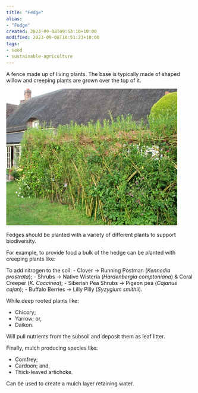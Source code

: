 ```yaml
---
title: "Fedge"
alias:
- "Fedge"
created: 2023-09-08T09:53:10+10:00
modified: 2023-09-08T10:51:23+10:00
tags:
- seed
- sustainable-agriculture
---
```


A fence made up of living plants. The base is typically made of shaped willow and creeping plants are grown over the top of it.

![A photo of a mature living willow fedge](imgs/fedge.png)

Fedges should be planted with a variety of different plants to support biodiversity.

For example, to provide food a bulk of the hedge can be planted with creeping plants like:

To add nitrogen to the soil: 
	- Clover → Running Postman (*Kennedia prostrata*);
	- Shrubs → Native Wisteria (*Hardenbergia comptoniana*) & Coral Creeper (*K. Coccinea*);
	- Siberian Pea Shrubs → Pigeon pea (*Cajanus cajan*);
	- Buffalo Berries → Lilly Pilly (*Syzygium smithii*).

While deep rooted plants like:
- Chicory;
- Yarrow; or,
- Daikon.

Will pull nutrients from the subsoil and deposit them as leaf litter.

Finally, mulch producing species like:
- Comfrey;
- Cardoon; and,
- Thick-leaved artichoke.

Can be used to create a mulch layer retaining water.

